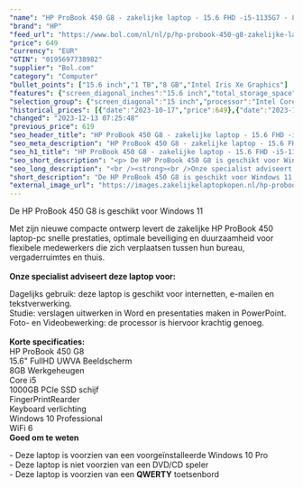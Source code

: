 ```yaml
---
"name": "HP ProBook 450 G8 - zakelijke laptop - 15.6 FHD -i5-1135G7 - 8GB - 1TB - W10P - keyboard verlichting"
"brand": "HP"
"feed_url": "https://www.bol.com/nl/nl/p/hp-probook-450-g8-zakelijke-laptop-15-6-fhd-i5-1135g7-8gb-1tb-w10p-keyboard-verlichting/9300000027753996"
"price": 649
"currency": "EUR"
"GTIN": "0195697738982"
"supplier": "Bol.com"
"category": "Computer"
"bullet_points": ["15.6 inch","1 TB","8 GB","Intel Iris Xe Graphics"]
"features": {"screen_diagonal_inches":"15.6 inch","total_storage_space":"1 TB","memory_size":"8 GB","graphics_card":"Intel Iris Xe Graphics"}
"selection_group": {"screen_diagonal":"15 inch","processor":"Intel Core i5","changed_price_past_3_days":true,"product_family":"Probook"}
"historical_prices": [{"date":"2023-10-17","price":649},{"date":"2023-12-10","price":699},{"date":"2023-12-11","price":649},{"date":"2023-12-12","price":619},{"date":"2023-12-13","price":649}]
"changed": "2023-12-13 07:25:48"
"previous_price": 619
"seo_header_title": "HP ProBook 450 G8 - zakelijke laptop - 15.6 FHD -i5-1135G7 - 8GB - 1TB - W10P - keyboard verlichting"
"seo_meta_description": "HP ProBook 450 G8 - zakelijke laptop - 15.6 FHD -i5-1135G7 - 8GB - 1TB - W10P - keyboard verlichting"
"seo_h1_title": "HP ProBook 450 G8 - zakelijke laptop - 15.6 FHD -i5-1135G7 - 8GB - 1TB - W10P - keyboard verlichting"
"seo_short_description": "<p> De HP ProBook 450 G8 is geschikt voor Windows 11 </p>\n<p> Met zijn nieuwe compacte ontwerp levert de zakelijke HP ProBook 450 laptop-pc snelle prestaties, optimale beveiliging en duurzaamheid voor flexibele medewerkers die zich verplaatsen tussen hun bureau, vergaderruimtes en thuis."
"seo_long_description": "<br /><strong><br />Onze specialist adviseert deze laptop voor:</strong> </p>\n<p> Dagelijks gebruik: deze laptop is geschikt voor internetten, e-mailen en tekstverwerking. <br /> Studie: verslagen uitwerken in Word en presentaties maken in PowerPoint. <br /> Foto- en Videobewerking: de processor is hiervoor krachtig genoeg. <br /><br /><strong>Korte specificaties:<br /></strong>HP ProBook 450 G8<br />15. 6\" FullHD UWVA Beeldscherm<br />8GB Werkgeheugen<br />Core i5<br />1000GB PCIe SSD schijf<br />FingerPrintRearder<br />Keyboard verlichting<br />Windows 10 Professional<br />WiFi 6<br /><strong>Goed om te weten</strong> </p>\n<p> - Deze laptop is voorzien van een voorgeïnstalleerde Windows 10 Pro<br />- Deze laptop is niet voorzien van een DVD/CD speler<br />- Deze laptop is voorzien van een <strong>QWERTY</strong> toetsenbord </p>"
"short_description": "De HP ProBook 450 G8 is geschikt voor Windows 11 Met zijn nieuwe compacte ontwerp levert de zakelijke HP ProBook 450 laptop-pc snelle prestaties, optimale beveiliging en duurzaamheid voor flexibele medewerkers die zich verplaatsen tussen hun bureau, vergaderruimtes en thuis. Onze specialist adviseert deze laptop voor: Dagelijks gebruik: deze laptop is geschikt voor internetten, e-mailen en tekstverwerking. Studie: verslagen uitwerken in Word en presentaties maken in PowerPoint. Foto- en Videobewerking: de processor is hiervoor krachtig genoeg. Korte specificaties: HP ProBook 450 G8 15.6\" FullHD UWVA Beeldscherm 8GB Werkgeheugen Core i5 1000GB PCIe SSD schijf FingerPrintRearder Keyboard verlichting Windows 10 Professional WiFi 6 Goed om te weten - Deze laptop is voorzien van een voorgeïnstalleerde Windows 10 Pro - Deze laptop is niet voorzien van een DVD/CD speler - Deze laptop is voorzien van een QWERTY toetsenbord"
"external_image_url": "https://images.zakelijkelaptopkopen.nl/hp-probook-450-g8-zakelijke-laptop-15-6-fhd-i5-1135g7-8gb-1tb-w10p-keyboard-verlichting.webp"
---
```


<p> De HP ProBook 450 G8 is geschikt voor Windows 11 </p>
<p> Met zijn nieuwe compacte ontwerp levert de zakelijke HP ProBook 450 laptop-pc snelle prestaties, optimale beveiliging en duurzaamheid voor flexibele medewerkers die zich verplaatsen tussen hun bureau, vergaderruimtes en thuis.<br /><strong><br />Onze specialist adviseert deze laptop voor:</strong> </p>
<p>  Dagelijks gebruik: deze laptop is geschikt voor internetten, e-mailen en tekstverwerking.<br /> Studie: verslagen uitwerken in Word en presentaties maken in PowerPoint.<br /> Foto- en Videobewerking: de processor is hiervoor krachtig genoeg.<br /><br /><strong>Korte specificaties:<br /></strong>HP ProBook 450 G8<br />15.6" FullHD UWVA Beeldscherm<br />8GB Werkgeheugen<br />Core i5<br />1000GB PCIe SSD schijf<br />FingerPrintRearder<br />Keyboard verlichting<br />Windows 10 Professional<br />WiFi 6<br /><strong>Goed om te weten</strong> </p>
<p> - Deze laptop is voorzien van een voorgeïnstalleerde Windows 10 Pro<br />- Deze laptop is niet voorzien van een DVD/CD speler<br />- Deze laptop is voorzien van een <strong>QWERTY</strong> toetsenbord </p>
